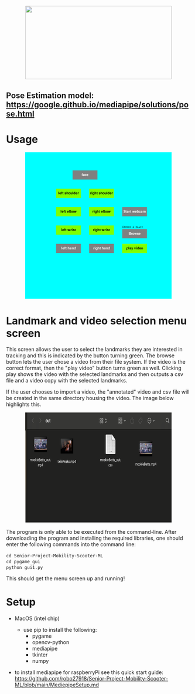 
<p align ="center" width="100%">
<img
  src=https://d1tlzifd8jdoy4.cloudfront.net/wp-content/uploads/2020/05/795316b92fc766b0181f6fef074f03fa-1.png
     width = 400
     height= 200
     style="align:center">
</p>

## Pose Estimation model: https://google.github.io/mediapipe/solutions/pose.html

# Usage

<p align ="center" width ="50%">
<img
  src= "./gui&etc_pics/gui_screenshot.png"
  alt="Alt text"
  title="Optional title"
  width=400
  height=400
  style="align:center">
</p>

# Landmark and video selection menu screen
This screen allows the user to select the landmarks they are interested in tracking and this is indicated by the button turning green. The browse button lets the user chose a video from their file system. If the video is the correct format, then the "play video" button turns green as well. Clicking play shows the video with the selected landmarks and then outputs a csv file and a video copy with the selected landmarks.

If the user chooses to import a video, the "annotated" video and csv file will be created in the same directory housing the video.
The image below highlights this.

<p align ="center" width ="30%">
<img
  src= "./gui&etc_pics/out_ex.png"
  alt="Alt text"
  title="Optional title"
  width=400
  height=300
  style="align:center">
</p>

The program is only able to be executed from the command-line. After downloading the program and installing the required libraries, one should enter the following commands into the command line:
```
cd Senior-Project-Mobility-Scooter-ML
cd pygame_gui
python gui1.py
```
This should get the menu screen up and running!


# Setup
- MacOS (intel chip)
  - use pip to install the following:
    - pygame
    - opencv-python
    - mediapipe
    - tkinter
    - numpy

- to install mediapipe for raspberryPi see this quick start guide: https://github.com/robo27918/Senior-Project-Mobility-Scooter-ML/blob/main/MediepipeSetup.md
